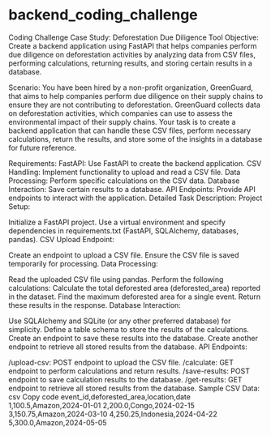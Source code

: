 # backend_coding_challenge


Coding Challenge Case Study: Deforestation Due Diligence Tool
Objective: Create a backend application using FastAPI that helps companies perform due diligence on deforestation activities by analyzing data from CSV files, performing calculations, returning results, and storing certain results in a database.

Scenario:
You have been hired by a non-profit organization, GreenGuard, that aims to help companies perform due diligence on their supply chains to ensure they are not contributing to deforestation. GreenGuard collects data on deforestation activities, which companies can use to assess the environmental impact of their supply chains. Your task is to create a backend application that can handle these CSV files, perform necessary calculations, return the results, and store some of the insights in a database for future reference.

Requirements:
FastAPI: Use FastAPI to create the backend application.
CSV Handling: Implement functionality to upload and read a CSV file.
Data Processing: Perform specific calculations on the CSV data.
Database Interaction: Save certain results to a database.
API Endpoints: Provide API endpoints to interact with the application.
Detailed Task Description:
Project Setup:

Initialize a FastAPI project.
Use a virtual environment and specify dependencies in requirements.txt (FastAPI, SQLAlchemy, databases, pandas).
CSV Upload Endpoint:

Create an endpoint to upload a CSV file.
Ensure the CSV file is saved temporarily for processing.
Data Processing:

Read the uploaded CSV file using pandas.
Perform the following calculations:
Calculate the total deforested area (deforested_area) reported in the dataset.
Find the maximum deforested area for a single event.
Return these results in the response.
Database Interaction:

Use SQLAlchemy and SQLite (or any other preferred database) for simplicity.
Define a table schema to store the results of the calculations.
Create an endpoint to save these results into the database.
Create another endpoint to retrieve all stored results from the database.
API Endpoints:

/upload-csv: POST endpoint to upload the CSV file.
/calculate: GET endpoint to perform calculations and return results.
/save-results: POST endpoint to save calculation results to the database.
/get-results: GET endpoint to retrieve all stored results from the database.
Sample CSV Data:
csv
Copy code
event_id,deforested_area,location,date
1,100.5,Amazon,2024-01-01
2,200.0,Congo,2024-02-15
3,150.75,Amazon,2024-03-10
4,250.25,Indonesia,2024-04-22
5,300.0,Amazon,2024-05-05

